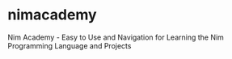 # nimacademy
Nim Academy - Easy to Use and Navigation for Learning the Nim Programming Language and Projects
